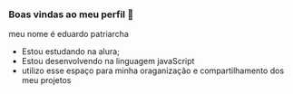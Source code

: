 ### Boas vindas ao meu perfil 💙

meu nome é eduardo patriarcha

- Estou estudando na alura;
- Estou desenvolvendo na linguagem javaScript
- utilizo esse espaço para minha oraganizaçâo e compartilhamento dos meu projetos
